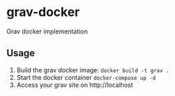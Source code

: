 # grav-docker
Grav docker implementation

## Usage

1. Build the grav docker image: `docker build -t grav .`
2. Start the docker container `docker-compose up -d`
3. Access your grav site on http://localhost
